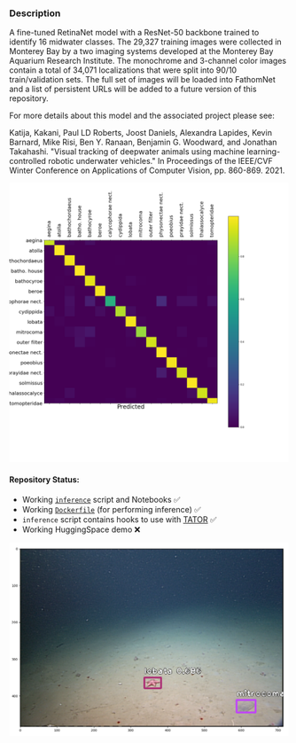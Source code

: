 ### Description

A fine-tuned RetinaNet model with a ResNet-50 backbone trained to identify 
16 midwater classes. The 29,327 training images were collected in Monterey Bay by a two imaging systems developed at the Monterey Bay Aquarium Research Institute.  The monochrome and 3-channel color images contain a total of 34,071 localizations that were split into 90/10 train/validation sets. The full set of images will be loaded into FathomNet and a list of persistent URLs will be added to a future version of this repository.

For more details about this model and the associated project please see:

Katija, Kakani, Paul LD Roberts, Joost Daniels, Alexandra Lapides, Kevin 
Barnard, Mike Risi, Ben Y. Ranaan, Benjamin G. Woodward, and Jonathan 
Takahashi. "Visual tracking of deepwater animals using machine learning-controlled robotic underwater vehicles." In Proceedings of the IEEE/CVF Winter Conference on Applications of Computer Vision, pp. 860-869. 2021.  

![image](Figures/confusion_matrix.png)

#### Repository Status:
- Working [`inference`](inference.py) script and Notebooks ✅
- Working [`Dockerfile`](Dockerfile) (for performing inference) ✅
- `inference` script contains hooks to use with [TATOR](tator.io) ✅
- Working HuggingSpace demo ❌


![image](Figures/output.png)